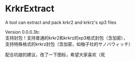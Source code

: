 # KrkrExtract
A tool can extract and pack krkr2 and krkrz's xp3 files  

Version 0.0.0.3b:  
支持封包！支持普通的krkr2和krkrz的xp3格式封包（含加密），  
支持特殊格式的krkrz封包（含加密，如柚子社的サノバウィッチ）  
  
配合坑娘的建议，改了一下图标，希望大家喜欢（死
